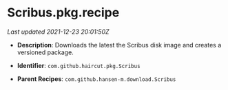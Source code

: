 # Scribus.pkg.recipe

_Last updated 2021-12-23 20:01:50Z_

- **Description**: Downloads the latest the Scribus disk image and creates a versioned package.

- **Identifier**: `com.github.haircut.pkg.Scribus`

- **Parent Recipes**: `com.github.hansen-m.download.Scribus`
